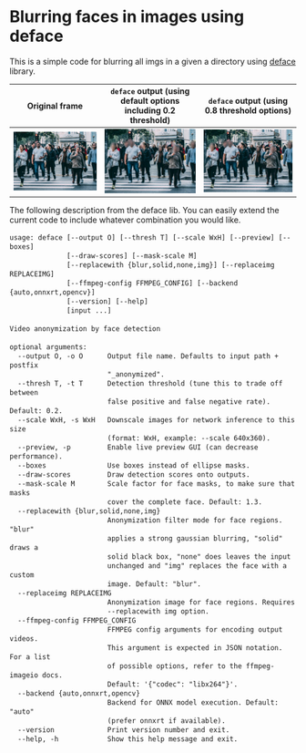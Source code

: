 # Blurring faces in images using deface
This is a simple code for blurring all imgs in a given a directory using [deface](https://github.com/ORB-HD/deface) library.

Original frame | `deface` output (using default options including 0.2 threshold) | `deface` output (using 0.8 threshold options)
:--:|:--:|:--:
![imgs/city.jpeg](imgs/city.jpeg) | ![$ deface imgs/city_anonymized_thr0.2.jpeg](imgs/city_anonymized_thr0.2.jpeg) | ![$ deface imgs/city_anonymized_thr0.7.jpeg](imgs/city_anonymized_thr0.8.jpeg)


The following description from the deface lib. You can easily extend the current code to include whatever combination you would like.

```
usage: deface [--output O] [--thresh T] [--scale WxH] [--preview] [--boxes]
              [--draw-scores] [--mask-scale M]
              [--replacewith {blur,solid,none,img}] [--replaceimg REPLACEIMG]
              [--ffmpeg-config FFMPEG_CONFIG] [--backend {auto,onnxrt,opencv}]
              [--version] [--help]
              [input ...]

Video anonymization by face detection

optional arguments:
  --output O, -o O      Output file name. Defaults to input path + postfix
                        "_anonymized".
  --thresh T, -t T      Detection threshold (tune this to trade off between
                        false positive and false negative rate). Default: 0.2.
  --scale WxH, -s WxH   Downscale images for network inference to this size
                        (format: WxH, example: --scale 640x360).
  --preview, -p         Enable live preview GUI (can decrease performance).
  --boxes               Use boxes instead of ellipse masks.
  --draw-scores         Draw detection scores onto outputs.
  --mask-scale M        Scale factor for face masks, to make sure that masks
                        cover the complete face. Default: 1.3.
  --replacewith {blur,solid,none,img}
                        Anonymization filter mode for face regions. "blur"
                        applies a strong gaussian blurring, "solid" draws a
                        solid black box, "none" does leaves the input
                        unchanged and "img" replaces the face with a custom
                        image. Default: "blur".
  --replaceimg REPLACEIMG
                        Anonymization image for face regions. Requires
                        --replacewith img option.
  --ffmpeg-config FFMPEG_CONFIG
                        FFMPEG config arguments for encoding output videos.
                        This argument is expected in JSON notation. For a list
                        of possible options, refer to the ffmpeg-imageio docs.
                        Default: '{"codec": "libx264"}'.
  --backend {auto,onnxrt,opencv}
                        Backend for ONNX model execution. Default: "auto"
                        (prefer onnxrt if available).
  --version             Print version number and exit.
  --help, -h            Show this help message and exit.
```

